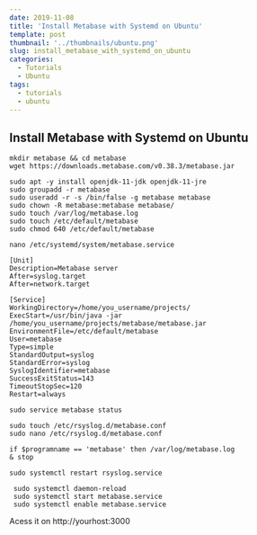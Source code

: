 ```yaml
---
date: 2019-11-08
title: 'Install Metabase with Systemd on Ubuntu'
template: post
thumbnail: '../thumbnails/ubuntu.png'
slug: install_metabase_with_systemd_on_ubuntu
categories:
  - Tutorials
  - Ubuntu
tags:
  - tutorials
  - ubuntu
---
```


## Install Metabase with Systemd on Ubuntu

```terminal
mkdir metabase && cd metabase
wget https://downloads.metabase.com/v0.38.3/metabase.jar
```

```terminal
sudo apt -y install openjdk-11-jdk openjdk-11-jre
sudo groupadd -r metabase
sudo useradd -r -s /bin/false -g metabase metabase
sudo chown -R metabase:metabase metabase/
sudo touch /var/log/metabase.log
sudo touch /etc/default/metabase
sudo chmod 640 /etc/default/metabase
```

```terminal
nano /etc/systemd/system/metabase.service
```

```terminal
[Unit]
Description=Metabase server
After=syslog.target
After=network.target

[Service]
WorkingDirectory=/home/you_username/projects/
ExecStart=/usr/bin/java -jar /home/you_username/projects/metabase/metabase.jar
EnvironmentFile=/etc/default/metabase
User=metabase
Type=simple
StandardOutput=syslog
StandardError=syslog
SyslogIdentifier=metabase
SuccessExitStatus=143
TimeoutStopSec=120
Restart=always
```

```terminal
sudo service metabase status
```

```terminal
sudo touch /etc/rsyslog.d/metabase.conf
sudo nano /etc/rsyslog.d/metabase.conf
```

```terminal
if $programname == 'metabase' then /var/log/metabase.log
& stop
```

```terminal
sudo systemctl restart rsyslog.service
```

```terminal
 sudo systemctl daemon-reload
 sudo systemctl start metabase.service
 sudo systemctl enable metabase.service
```

Acess it on http://yourhost:3000
